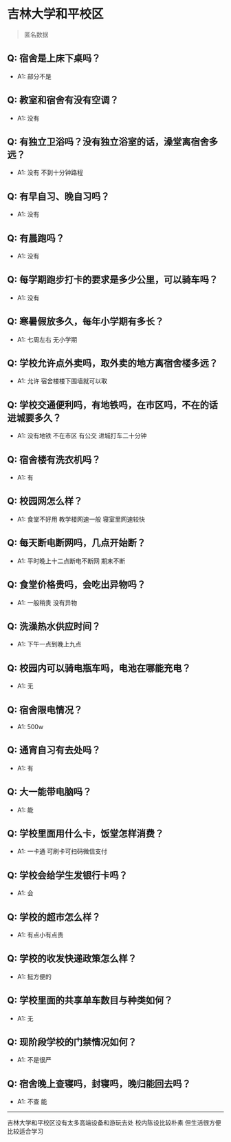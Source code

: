 # 吉林大学和平校区
> 匿名数据
## Q: 宿舍是上床下桌吗？
- A1: 部分不是
## Q: 教室和宿舍有没有空调？
- A1: 没有
## Q: 有独立卫浴吗？没有独立浴室的话，澡堂离宿舍多远？
- A1: 没有 不到十分钟路程
## Q: 有早自习、晚自习吗？
- A1: 没有
## Q: 有晨跑吗？
- A1: 没有
## Q: 每学期跑步打卡的要求是多少公里，可以骑车吗？
- A1: 没有
## Q: 寒暑假放多久，每年小学期有多长？
- A1: 七周左右 无小学期
## Q: 学校允许点外卖吗，取外卖的地方离宿舍楼多远？
- A1: 允许 宿舍楼楼下围墙就可以取
## Q: 学校交通便利吗，有地铁吗，在市区吗，不在的话进城要多久？
- A1: 没有地铁 不在市区 有公交 进城打车二十分钟
## Q: 宿舍楼有洗衣机吗？
- A1: 有
## Q: 校园网怎么样？
- A1: 食堂不好用 教学楼网速一般 寝室里网速较快
## Q: 每天断电断网吗，几点开始断？
- A1: 平时晚上十二点断电不断网 期末不断
## Q: 食堂价格贵吗，会吃出异物吗？
- A1: 一般稍贵 没有异物
## Q: 洗澡热水供应时间？
- A1: 下午一点到晚上九点
## Q: 校园内可以骑电瓶车吗，电池在哪能充电？
- A1: 无
## Q: 宿舍限电情况？
- A1: 500w
## Q: 通宵自习有去处吗？
- A1: 有
## Q: 大一能带电脑吗？
- A1: 能
## Q: 学校里面用什么卡，饭堂怎样消费？
- A1: 一卡通 可刷卡可扫码微信支付
## Q: 学校会给学生发银行卡吗？
- A1: 会
## Q: 学校的超市怎么样？
- A1: 有点小有点贵
## Q: 学校的收发快递政策怎么样？
- A1: 挺方便的
## Q: 学校里面的共享单车数目与种类如何？
- A1: 无
## Q: 现阶段学校的门禁情况如何？
- A1: 不是很严
## Q: 宿舍晚上查寝吗，封寝吗，晚归能回去吗？
- A1: 不查 能
***
吉林大学和平校区没有太多高端设备和游玩去处 校内陈设比较朴素 但生活很方便 比较适合学习
